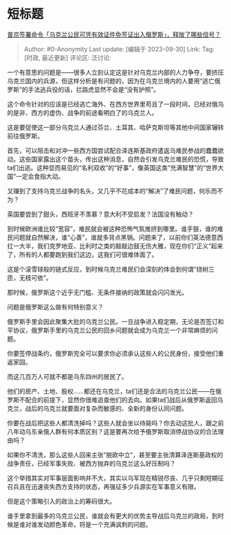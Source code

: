 # 短标题
[普京签署命令「乌克兰公民可凭有效证件免签证出入俄罗斯」，释放了哪些信号？](https://www.zhihu.com/question/624352775/answer/3232318411)

> Author: #0-Anonymity
> Last update: [编辑于 2023-09-30]
> Link:
> Tag: [时政, 最近更新]
> 评论区:
> 泛讨论:

一个有意思的问题是——很多人立刻认定这是针对乌克兰内部的人力争夺，要挤压乌克兰国内的兵源，但这样分析是有问题的，因为在乌克兰境内的人要用“逃亡俄罗斯”的手法逃兵役的话，拦路虎显然不会是“没有护照”。

这个命令针对的应该是已经逃亡海外、在西方世界里苟且了一段时间，已经对俄乌的是非、西方的虚伪、战争的前途看明白了的乌克兰人。

这是要促使这一部分乌克兰人通过芬兰、土耳其、哈萨克斯坦等其他中间国家辗转前往俄罗斯。

首先，可以阻击和对冲一些西方国尝试配合泽连斯基政府遣返乌难民参战的蠢蠢欲动。这些国家露出这个苗头，传出这种消息，自然会引发乌克兰难民的恐慌，导致ta们出逃。这种显而易见的“名利双收”的“好事”，像英国这类“充满智慧”的“世界大国”一定会食指大动。

又赚到了支持乌克兰战争的名头，又几乎不花成本的“解决”了难民问题，何乐而不为？

英国要尝到了甜头，西班牙不羡慕？意大利不受启发？法国没有触动？

到时候欧洲谁比较“宽容”，难民就会被这种恐怖气氛推挤到哪里。谁手狠，谁的难民问题就自然解决，谁“心善”，谁就多背点黑锅。问题来了，以前你们英法德意西扛一大半，我们克罗地亚、比利时之类的敲敲边鼓无伤大雅，现在你们“正义”起来了，所有的人都要跑到我们这边，这我们可很难体面了。

这是个滚雪球般的链式反应，到时候乌克兰难民们会深刻的体会到何谓“绕树三匝，无枝可依”。

那时候，俄罗斯这个近乎无门槛、无条件接纳的政策就会闪闪发光。

问题是俄罗斯这么做有何特别意义？

俄罗斯手里会因此聚集大批的乌克兰公民。一旦战争进入稳定期，无论是否签订和平协议，俄罗斯手里的乌克兰公民的回乡问题就会成为乌克兰一个非常麻烦的问题。

你要签停战条约，俄罗斯完全可以要求你必须承认这些人的公民身份，接受他们重返家园。

而这几百万人可就不都是乌东四州的居民了。

他们的房产、土地、股权……都还在乌克兰，ta们还是合法的乌克兰公民——在俄罗斯不配合的前提下，显然你很难追查他们的去向。如果ta们战后从俄罗斯返回乌克兰，战后的乌克兰就要面对复杂而敏感的、全新的身份认同问题。

你要在战后把这些人都清洗掉吗？这些人就会坐以待毙吗？你去动这批人，跟之前八年动乌东亲俄人群有何本质区别？这是要再次给予俄罗斯取消停战协议的合法理由吗？

如果你不清洗，那么这些人回来主张“脱欧中立”，甚至要主张清算泽连斯基政权的战争责任，已经军事失败、被西方抛弃的乌克兰这么好压制吗？

这个举措其实对军事层面影响并不大，其实以乌军现在精锐尽丧、几乎只剩短期征召兵且在迅速丧失西方支持的状态，再强征多少兵源实在军事意义有限。

但是这个策略引入的政治上的筹码很大。

谁手里拿到最多的乌克兰公民，谁就会有更大的优势主导战后乌克兰的政局，到时候是谁对谁发动颜色革命，将是一个充满讽刺的问题。